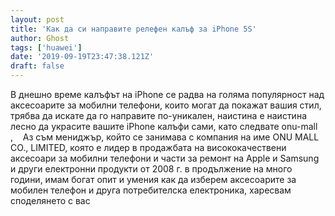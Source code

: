 ```yaml
---
layout: post
title: 'Как да си направите релефен калъф за iPhone 5S'
author: Ghost
tags: ['huawei']
date: '2019-09-19T23:47:38.121Z'
draft: false
---
```


В днешно време калъфът на iPhone се радва на голяма популярност над аксесоарите за мобилни телефони, които могат да покажат вашия стил, трябва да искате да го направите по-уникален, наистина е наистина лесно да украсите вашите iPhone калъфи сами, като следвате onu-mall ,    Аз съм мениджър, който се занимава с компания на име ONU MALL CO., LIMITED, която е лидер в продажбата на висококачествени аксесоари за мобилни телефони и части за ремонт на Apple и Samsung и други електронни продукти от 2008 г. в продължение на много години, имам богат опит и умения как да изберем аксесоарите за мобилен телефон и друга потребителска електроника, харесвам споделянето с вас
